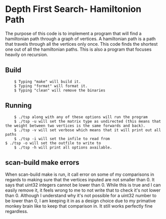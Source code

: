# Depth First Search- Hamiltonion Path
The purpose of this code is to implement a program that will find a hamiltonian path through a graph of vertices. A hamiltonian path is a path that travels through all the vertices only once. This code finds the shortest one out of all the hamiltonian paths. This is also a program that focuses heavily on recursion.

## Build

        $ Typing "make" will build it.
        $ Typing "format" will format it.
        $ Typing "clean" will remove the binaries

## Running

        $ ./tsp along with any of these options will run the program
        $ ./tsp -u will set the matrix type as undirected (this means that the weight between two vertices is the same forwards and back).
        $ ./tsp -v will set verbose which means that it will print out all paths
        $ ./tsp -i will set the infile to read from
	$ ./tsp -o will set the outfile to write to
        $ ./tsp -h will print all options available.

## scan-build make errors
When scan-build make is run, it call error on some of my comparisons in regards to making sure that the vertices inputed are not smaller than 0. It says that uint32 integers cannot be lower than 0. While this is true and I can easily remove it, it feels wrong to me to not write that to check it's not lower than 0. Although I understand why it's not possible for a uint32 number to be lower than 0, I am keeping it in as a design choice due to my primative monkey brain like to keep that comparison in. It still works perfectly fine regardless.


